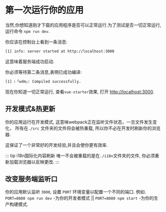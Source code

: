 # 第一次运行你的应用

当然,你想知道刚才下载的应用程序是否可以正常运行.为了测试是否一切正常运行,运行命令 `npm run dev`.

你应该在控制台上看到一条消息:

```bash
[1] info: server started at http://localhost:3000
```

这意味着服务端成功启动.

你必须等待第二条消息,表明已成功编译:

```bash
[1] ℹ ｢wdm｣: Compiled successfully.
```

现在你知道一切正常运行, 查看`vue-starter`效果, 打开 [http://localhost:3000](http://localhost:3000).

## 开发模式&热更新

你的应用运行在开发模式, 这意味webpack正在监听文件状态，一旦文件发生变化，
所有在`./src` 文件夹的文件将会被热重载, 所以你不必在开发时刷新你的浏览器.

这保证了一个非常好的开发经验,并且会使你更有效率.

::: tip i18n国际化内容刷新
唯一不会被重载的是在`./i18n`文件夹的文件, 你必须重新加载浏览器以反映更改.
::: 

## 改变服务端监听口

你的应用默认监听 `3000`, 设置 `PORT` 环境变量以配置一个不同的端口.
例如. `PORT=8080 npm run dev` -为你的开发者模式 || `PORT=8080 npm start` -为你的生产构建模式.
